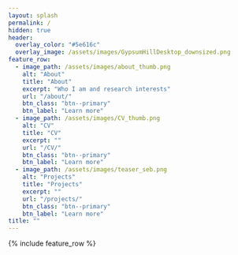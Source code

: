 ```yaml
---
layout: splash
permalink: /
hidden: true
header:
  overlay_color: "#5e616c"
  overlay_image: /assets/images/GypsumHillDesktop_downsized.png
feature_row:
  - image_path: /assets/images/about_thumb.png
    alt: "About"
    title: "About"
    excerpt: "Who I am and research interests"
    url: "/about/"
    btn_class: "btn--primary"
    btn_label: "Learn more"
  - image_path: /assets/images/CV_thumb.png
    alt: "CV"
    title: "CV"
    excerpt: ""
    url: "/CV/"
    btn_class: "btn--primary"
    btn_label: "Learn more"
  - image_path: /assets/images/teaser_seb.png
    alt: "Projects"
    title: "Projects"
    excerpt: ""
    url: "/projects/"
    btn_class: "btn--primary"
    btn_label: "Learn more"      
title: ""
---
```


{% include feature_row %}
